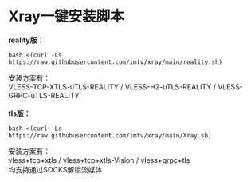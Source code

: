 # Xray一键安装脚本

**reality版：**
```
bash <(curl -Ls https://raw.githubusercontent.com/imtv/xray/main/reality.sh)
```
安装方案有：<Br/>VLESS-TCP-XTLS-uTLS-REALITY / VLESS-H2-uTLS-REALITY / VLESS-GRPC-uTLS-REALITY
<Br/><Br/>
**tls版：**
```
bash <(curl -Ls https://raw.githubusercontent.com/imtv/xray/main/Xray.sh)
```
安装方案有：<Br/>vless+tcp+xtls / vless+tcp+xtls-Vision / vless+grpc+tls
<Br/>
均支持通过SOCKS解锁流媒体
